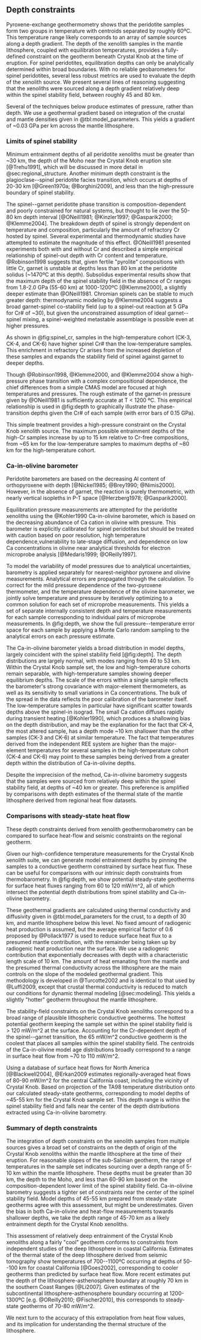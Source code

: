 ## Depth constraints

<!--[[depth]]-->

Pyroxene-exchange geothermometry shows that the peridotite samples form
two groups in temperature with centroids separated by roughly 60ºC.
This temperature range likely corresponds to an array of sample sources
along a depth gradient.
The depth of the xenolith samples in the mantle lithosphere, coupled
with equilibration temperatures, provides a fully-defined constraint on the
geotherm beneath Crystal Knob at the time of eruption. For spinel
peridotites, equilibration depths can only be analytically
determined within broad boundaries. With no reliable geobarometers for spinel peridotites,
several less robust metrics are used to evaluate the depth
of the xenolith source. We present several lines of reasoning suggesting that the
xenoliths were sourced along a depth gradient relatively deep within the spinel stability
field, between roughly 45 and 80 km.

Several of the techniques below produce estimates of pressure, rather
than depth. We use a geothermal gradient based on integration of the
crustal and mantle densities given in @tbl:model_parameters. This yields
a gradient of ~0.03 GPa per km across the mantle lithosphere.

<!--[[ree_temperatures]]-->

### Limits of spinel stability

Minimum entrainment depths of all peridotite xenoliths must be greater than ~30 km,
the depth of the Moho near the Crystal Knob eruption site [@Trehu1991],
which will be discussed in more detail in @sec:regional_structure.
Another minimum depth constraint is the plagioclase--spinel peridotite
facies transition, which occurs at depths of 20-30 km [@Green1970a; @Borghini2009],
and less than the high-pressure boundary of spinel stability.

The spinel--garnet peridotite phase transition is
composition-dependent and poorly constrained for
natural systems, but thought to lie over the 50-80 km depth interval
[@ONeill1981; @Kinzler1997; @Gasparik2000; @Klemme2004].
The breakdown depth of spinel is strongly dependent on temperature and composition, particularly
the amount of refractory Cr hosted by spinel.
Several experimental and thermodynamic studies have attempted to
estimate the magnitude of this effect.
@ONeill1981 presented experiments both with and without Cr and described
a simple empirical relationship of spinel-out depth with Cr content and temperature.
@Robinson1998 suggests that, given fertile "pyrolite" compositions with little
Cr,  garnet is unstable at depths less than 80 km at the peridotite solidus (~1470ºC at this depth).
Subsolidus experimental results show that the maximum depth of the spinel
stability field in the absence of Cr ranges from 1.8-2.0 GPa (55-60 km) at 1000-1200ºC
[@Klemme2000], a slightly deeper estimate than @ONeill1981.
Chromian spinels can be stable to much greater depth:
thermodynamic modeling by @Klemme2004 suggests a broad garnet-spinel
co-stability field (up to a spinel-out reaction at 5 GPa for Cr# of ~30),
but given the unconstrained assumption of ideal
garnet--spinel mixing, a spinel-weighted metastable assemblage is possible even
at higher pressures.

As shown in @fig:spinel_cr, samples in the high-temperature cohort (CK-3, CK-4, and CK-6) have
higher spinel Cr# than the low-temperature samples. This enrichment in
refractory Cr arises from the increased depletion of these samples and
expands the stability field of spinel against garnet to deeper depths.

Though @Robinson1998, @Klemme2000, and @Klemme2004 show a high-pressure
phase transition with a complex compositional dependence, the chief
differences from a simple CMAS model are focused at high
temperatures and pressures.
The rough estimate of the garnet-in pressure
given by @ONeill1981 is sufficiently accurate at T < 1200 ºC.
This empirical relationship is used in @fig:depth to graphically illustrate
the phase-transition depths given the Cr# of each sample (with error
bars of 0.15 GPa).

This simple treatment provides a high-pressure constraint on the Crystal Knob
xenolith source. The
maximum possible entrainment depths of the high-Cr samples increase by
up to 15 km relative to Cr-free compositions, from ~65 km for the
low-temperature samples to maximum depths of ~80 km for the high-temperature cohort.

### Ca-in-olivine barometer

Peridotite barometers are based on the decreasing Al content of
orthopyroxene with depth [@Nickel1985; @Brey1990; @Nimis2000]. However, in
the absence of garnet, the reaction is purely thermometric, with nearly
vertical isopleths in P-T space [@Herzberg1978; @Gasparik2000].

Equilibration pressure measurements are attempted for the peridotite
xenoliths using the @Kohler1990 Ca-in-olivine
barometer, which is based on the decreasing abundance of Ca
cation in olivine with pressure. This barometer is explicitly calibrated for spinel
peridotites but should be treated with caution based on poor resolution,
high temperature dependence,vulnerability to late-stage diffusion, and dependence on low Ca
concentrations in olivine near analytical thresholds for
electron microprobe analysis [@Medaris1999; @OReilly1997].

To model the variability of model pressures due to analytical uncertainties,
barometry is applied separately for nearest-neighbor pyroxene and olivine measurements.
Analytical errors are propagated through the calculation.
To correct for the mild pressure dependence of the two-pyroxene thermometer, and the
temperature dependence of the olivine barometer, we jointly solve temperature and
pressure by iteratively optimizing to a common solution for each set of
microprobe measurements.
This yields a set of separate internally consistent depth and temperature
measurements for each sample corresponding to individual pairs of
microprobe measurements.
In @fig:depth, we show the full pressure--temperature error space for each
sample by applying a Monte Carlo random sampling to the analytical
errors on each pressure estimate.

The Ca-in-olivine barometer yields a broad distribution in model depths,
largely coincident with the spinel stability field [@fig:depth].
The depth distributions are largely normal, with modes
ranging from 40 to 53 km.
Within the Crystal Knob sample set, the low and high-temperature cohorts
remain separable, with high-temperature
samples showing deeper equilibrium depths.
The scale of the errors within a single sample
reflects the barometer's strong covariance with major-element thermometers,
as well as its sensitivity to small variations in Ca concentrations.
The bulk of the spread in the data reflects the poor calibration of the
barometer itself.
The low-temperature samples in particular have significant scatter
towards depths above the spinel-in isograd.
The small Ca cation diffuses rapidly during transient heating
[@Kohler1990], which produces a shallowing bias on the depth distribution, and may be
the explanation for the fact that CK-4, the most altered
sample, has a depth mode ~10 km shallower than the other samples
(CK-3 and CK-6) at similar temperature.
The fact that temperatures derived from the independent REE system are higher
than the major-element temperatures for several samples in the high-temperature
cohort (CK-4 and CK-6) may point to these samples being derived from a greater
depth within the distribution of Ca-in-olivine depths.

Despite the imprecision of the method, Ca-in-olivine barometry
suggests that the samples were sourced from relatively
deep within the spinel stability field, at
depths of ~40 km or greater. This preference is amplified by
comparisons with depth estimates of the thermal state of the mantle
lithosphere derived from regional heat flow datasets.

### Comparisons with steady-state heat flow

These depth constraints derived from xenolith geothermobarometry
can be compared to surface heat-flow and seismic
constraints on the regional geotherm.

Given our high-confidence temperature measurements for the Crystal
Knob xenolith suite, we can generate model entrainment depths
by pinning the samples to a conductive geotherm constrained by surface heat flux.
These can be useful for comparisons with our intrinsic depth constraints from
thermobarometry.
In @fig:depth, we show potential steady-state geotherms for surface heat fluxes
ranging from 60 to 120 mW/m^2, all of which intersect the potential
depth distributions from spinel stability and Ca-in-olivine barometry.

These geothermal gradients are calculated using thermal conductivity and
diffusivity given in @tbl:model_parameters for the crust, to a depth of
30 km, and mantle lithosphere below this level.
No fixed amount of radiogenic heat production is assumed, but the average empirical
factor of 0.6 proposed by @Pollack1977 is used to
reduce surface heat flux to a presumed mantle contribution, with
the remainder being taken up by radiogenic heat production near the surface.
We use a radiogenic contribution that exponentially decreases with depth
with a characteristic length scale of 10 km.
The amount of heat emanating from the mantle and the presumed thermal conductivity
across the lithosphere are the main
controls on the slope of the modeled geothermal
gradient. This methodology is developed in @Turcotte2002 and is
identical to that used by @Luffi2009, except that crustal
thermal conductivity is reduced to match our conditions for dynamic
thermal modeling [@sec:modeling]. This yields a slightly "hotter"
geotherm throughout the mantle lithosphere.

The stability-field constraints on the Crystal Knob xenoliths correspond to a broad
range of plausible lithospheric conductive geotherms.
The hottest potential geotherm keeping the sample set within the spinel stability
field is > 120 mW/m^2 at the surface.
Accounting for the Cr-dependent
depth of the spinel--garnet transition, the 65 mW/m^2 conductive geotherm is
the coolest that places all samples within the spinel stability field.
The centroids of the Ca-in-olivine model age distributions broadly
correspond to a range in surface heat flow from ~70 to 110 mW/m^2.

Using a database of surface heat flows for North America
[@Blackwell2004], @Erkan2009 estimates regionally-averaged heat flows of 80-90 mW/m^2 for the
central California coast, including the vicinity of Crystal Knob. Based on projection of
the TA98 temperature distribution onto our calculated steady-state geotherms,
corresponding to model depths of ~45-55 km for the Crystal Knob sample set.
This depth range is within the spinel stability field and falls near the center
of the depth distributions extracted using Ca-in-olivine barometry.

### Summary of depth constraints

The integration of depth constraints on the xenolith samples from multiple
sources gives a broad set of constraints on the depth of origin of the Crystal
Knob xenoliths within the mantle lithosphere at the time of their eruption.
For reasonable slopes of the sub-Salinian geotherm,
the range of temperatures in the sample set indicates sourcing over a
depth range of 5-10 km within the mantle lithosphere.
These depths must be greater than 30 km, the
depth to the Moho, and less than 60-90 km based on the
composition-dependent lower limit of the spinel stability field.
Ca-in-olivine barometry suggests a tighter set of constraints near the center of the spinel stability field.
Model depths of 45-55 km prepared from steady-state geotherms agree with
this assessment, but might be underestimates.
Given the bias in both Ca-in-olivine and heat-flow
measurements towards shallower depths, we take the depth range of 45-70 km as
a likely entrainment depth for the Crystal Knob xenoliths.

This assessment of relatively deep entrainment of the Crystal Knob xenoliths
along a fairly "cool" geotherm conforms to constraints from independent studies
of the deep lithosphere in coastal California.
Estimates of the thermal state of the deep lithosphere derived from seismic
tomography show temperatures of 700--1100ºC occurring at depths of
50--100 km for coastal California [@Goes2002], corresponding to cooler
geotherms than predicted by surface heat flow. More recent
estimates put the depth of the lithosphere-asthenosphere
boundary at roughly 70 km in the southern Coast Ranges
[@Li2007]. Given estimates of the subcontinental
lithosphere-asthenosphere boundary occurring at
1200-1300ºC [e.g. @OReilly2010; @Fischer2010], this corresponds to
steady-state geotherms of 70-80 mW/m^2.

We next turn to the accuracy of this extrapolation from heat flow values,
and its implication for understanding the thermal structure of the lithosphere.

